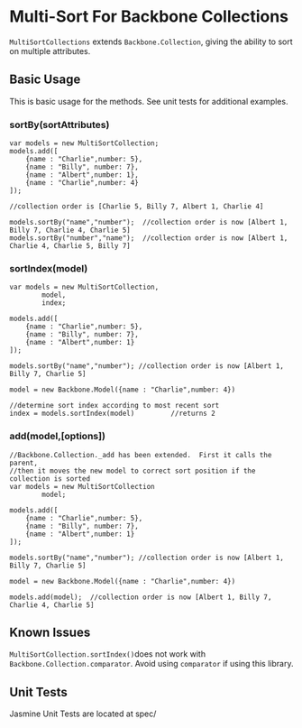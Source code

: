 Multi-Sort For Backbone Collections
===================================

`MultiSortCollections` extends `Backbone.Collection`, 
giving the ability to sort on multiple attributes.

Basic Usage
-----------
This is basic usage for the methods.  See unit tests for additional examples.

### sortBy(sortAttributes)
	var models = new MultiSortCollection;
	models.add([
		{name : "Charlie",number: 5},
		{name : "Billy", number: 7},
		{name : "Albert",number: 1},
		{name : "Charlie",number: 4}
	]);

	//collection order is [Charlie 5, Billy 7, Albert 1, Charlie 4]

	models.sortBy("name","number");  //collection order is now [Albert 1, Billy 7, Charlie 4, Charlie 5]
	models.sortBy("number","name");  //collection order is now [Albert 1, Charlie 4, Charlie 5, Billy 7]

### sortIndex(model)
	var models = new MultiSortCollection,
			model,
			index;
			
	models.add([
		{name : "Charlie",number: 5},
		{name : "Billy", number: 7},
		{name : "Albert",number: 1}
	]);

	models.sortBy("name","number"); //collection order is now [Albert 1, Billy 7, Charlie 5]

	model = new Backbone.Model({name : "Charlie",number: 4})

	//determine sort index according to most recent sort
	index = models.sortIndex(model)			//returns 2

### add(model,[options])
	//Backbone.Collection._add has been extended.  First it calls the parent,
	//then it moves the new model to correct sort position if the collection is sorted
	var models = new MultiSortCollection
			model;
			
	models.add([
		{name : "Charlie",number: 5},
		{name : "Billy", number: 7},
		{name : "Albert",number: 1}
	]);

	models.sortBy("name","number"); //collection order is now [Albert 1, Billy 7, Charlie 5]

	model = new Backbone.Model({name : "Charlie",number: 4})

	models.add(model);	//collection order is now [Albert 1, Billy 7, Charlie 4, Charlie 5]

Known Issues
------------
`MultiSortCollection.sortIndex()`does not work with `Backbone.Collection.comparator`.  Avoid using
`comparator` if using this library. 



Unit Tests
----------
Jasmine Unit Tests are located at spec/